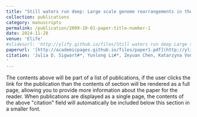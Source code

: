 ```yaml
---
title: "Still waters run deep: Large scale genome rearrangements in the evolution of morphologically conservative Polyplacophora"
collection: publications
category: manuscripts
permalink: /publication/2009-10-01-paper-title-number-1
date: 2024-11-28
venue: 'Elife'
#slidesurl: 'http://ylify.github.io/files/Still waters run deep Large scale genome rearrangements in the evolution of morphologically conservative Polyplacophora.pdf'
paperurl: '[http://academicpages.github.io/files/paper1.pdf](http://ylify.github.io/files/Still waters run deep Large scale genome rearrangements in the evolution of morphologically conservative Polyplacophora.pdf)'
citation: 'Julia D. Sigwart#*, Yunlong Li#*, Zeyuan Chen, Katarzyna Vončina, Jin Sun*. (2024). &quot;Still waters run deep: Large scale genome rearrangements in the evolution of morphologically conservative Polyplacophora&quot; <i>Elife</i>. 1:RP102542. doi: 10.7554/eLife.102542.1'
'
---
```


The contents above will be part of a list of publications, if the user clicks the link for the publication than the contents of section will be rendered as a full page, allowing you to provide more information about the paper for the reader. When publications are displayed as a single page, the contents of the above "citation" field will automatically be included below this section in a smaller font.
